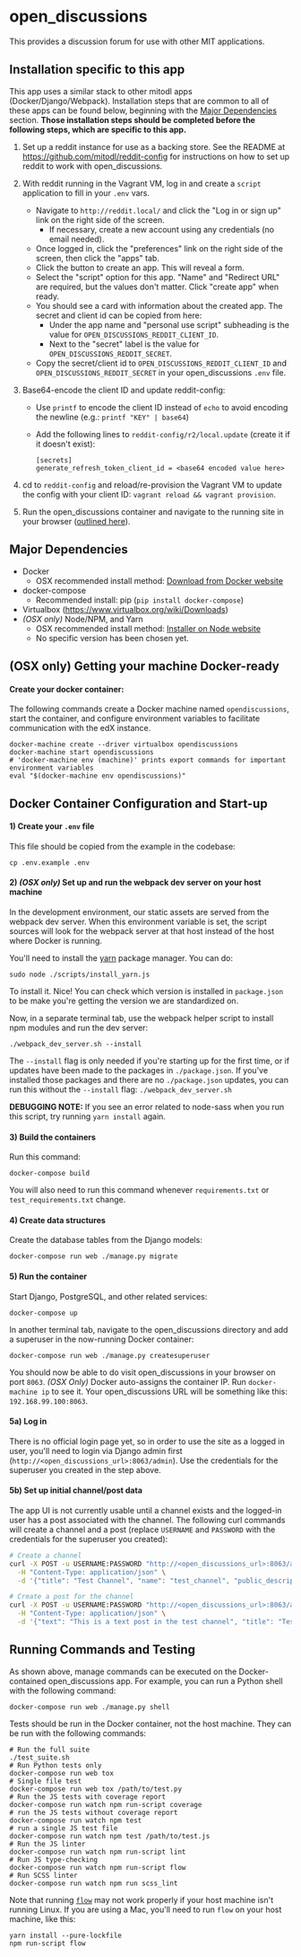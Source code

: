 # open_discussions
This provides a discussion forum for use with other MIT applications.

## Installation specific to this app

This app uses a similar stack to other mitodl apps (Docker/Django/Webpack). Installation steps that are common to
all of these apps can be found below, beginning with the [Major Dependencies](#major-dependencies) section. **Those 
installation steps should be completed before the following steps, which are specific to this app.**

 1. Set up a reddit instance for use as a backing store. See the README
 at https://github.com/mitodl/reddit-config for instructions on how
 to set up reddit to work with open_discussions.
 1. With reddit running in the Vagrant VM, log in and create a `script` application to fill in your `.env` vars.
    - Navigate to `http://reddit.local/` and click the "Log in or sign up" link on the right side of the screen.
      - If necessary, create a new account using any credentials (no email needed).
    - Once logged in, click the "preferences" link on the right side of the screen, then click the "apps" tab.
    - Click the button to create an app. This will reveal a form.
    - Select the "script" option for this app. "Name" and "Redirect URL" are required, but the values don't matter. Click
      "create app" when ready. 
    - You should see a card with information about the created app. The secret and client id can be copied from here:
      - Under the app name and "personal use script" subheading is the value for `OPEN_DISCUSSIONS_REDDIT_CLIENT_ID`.
      - Next to the "secret" label is the value for `OPEN_DISCUSSIONS_REDDIT_SECRET`.
    - Copy the secret/client id to `OPEN_DISCUSSIONS_REDDIT_CLIENT_ID` and `OPEN_DISCUSSIONS_REDDIT_SECRET` in your 
      open_discussions `.env` file.
 1. Base64-encode the client ID and update reddit-config:
    - Use `printf` to encode the client ID instead of `echo` to avoid encoding the newline (e.g.: `printf "KEY" | base64`)
    - Add the following lines to `reddit-config/r2/local.update` (create it if it doesn't exist):
    
        ```
        [secrets]
        generate_refresh_token_client_id = <base64 encoded value here>
        ```
 
 1. cd to `reddit-config` and reload/re-provision the Vagrant VM to update the config with your client ID: 
    `vagrant reload && vagrant provision`.
 1. Run the open_discussions container and navigate to the running site in your browser 
    ([outlined here](#5-run-the-container)).

## Major Dependencies
- Docker
  - OSX recommended install method: [Download from Docker website](https://docs.docker.com/mac/)
- docker-compose
  - Recommended install: pip (`pip install docker-compose`)
- Virtualbox (https://www.virtualbox.org/wiki/Downloads)
- _(OSX only)_ Node/NPM, and Yarn
  - OSX recommended install method: [Installer on Node website](https://nodejs.org/en/download/)
  - No specific version has been chosen yet.

## (OSX only) Getting your machine Docker-ready

#### Create your docker container:

The following commands create a Docker machine named ``opendiscussions``, start the
container, and configure environment variables to facilitate communication
with the edX instance.

    docker-machine create --driver virtualbox opendiscussions
    docker-machine start opendiscussions
    # 'docker-machine env (machine)' prints export commands for important environment variables
    eval "$(docker-machine env opendiscussions)"


## Docker Container Configuration and Start-up

#### 1) Create your ``.env`` file

This file should be copied from the example in the codebase:

    cp .env.example .env

#### 2) _(OSX only)_ Set up and run the webpack dev server on your host machine

In the development environment, our static assets are served from the webpack
dev server. When this environment variable is set, the script sources will
look for the webpack server at that host instead of the host where Docker is running.

You'll need to install the [yarn](https://yarnpkg.com/en/docs/cli/)
package manager. You can do:

    sudo node ./scripts/install_yarn.js

To install it. Nice! You can check which version is installed in
`package.json` to be make you're getting the version we are
standardized on.

Now, in a separate terminal tab, use the webpack helper script to install npm modules and run the dev server:

    ./webpack_dev_server.sh --install

The ``--install`` flag is only needed if you're starting up for the first time, or if updates have been made
to the packages in ``./package.json``. If you've installed those packages and there are no ``./package.json``
updates, you can run this without the ``--install`` flag: ``./webpack_dev_server.sh``

**DEBUGGING NOTE:** If you see an error related to node-sass when you run this script, try running
``yarn install`` again.

#### 3) Build the containers
Run this command:

    docker-compose build

You will also need to run this command whenever ``requirements.txt`` or ``test_requirements.txt`` change.

#### 4) Create data structures
Create the database tables from the Django models:

    docker-compose run web ./manage.py migrate

#### 5) Run the container
Start Django, PostgreSQL, and other related services:

    docker-compose up

In another terminal tab, navigate to the open_discussions directory
and add a superuser in the now-running Docker container:

    docker-compose run web ./manage.py createsuperuser

You should now be able to do visit open_discussions in your browser on port `8063`. _(OSX Only)_ Docker auto-assigns
 the container IP. Run ``docker-machine ip`` to see it. Your open_discussions URL will
 be something like this: ``192.168.99.100:8063``.
 
#### 5a) Log in

There is no official login page yet, so in order to use the site as a logged in user, you'll need to login 
via Django admin first (`http://<open_discussions_url>:8063/admin`). Use the credentials for the superuser you created
in the step above.

#### 5b) Set up initial channel/post data

The app UI is not currently usable until a channel exists and the logged-in user has a post associated with the channel. 
The following curl commands will create a channel and a post (replace `USERNAME` and `PASSWORD` with the credentials for the
superuser you created):
 
 ```bash
 # Create a channel
 curl -X POST -u USERNAME:PASSWORD "http://<open_discussions_url>:8063/api/v0/channels/" \
   -H "Content-Type: application/json" \
   -d '{"title": "Test Channel", "name": "test_channel", "public_description": "This is a test channel", "channel_type": "public"}'
 
 # Create a post for the channel
 curl -X POST -u USERNAME:PASSWORD "http://<open_discussions_url>:8063/api/v0/channels/test_channel/posts/" \
   -H "Content-Type: application/json" \
   -d '{"text": "This is a text post in the test channel", "title": "Test Post", "channel_name": "test_channel"}'
 ```


## Running Commands and Testing

As shown above, manage commands can be executed on the Docker-contained
open_discussions app. For example, you can run a Python shell with the following command:

    docker-compose run web ./manage.py shell

Tests should be run in the Docker container, not the host machine. They can be run with the following commands:

    # Run the full suite
    ./test_suite.sh
    # Run Python tests only
    docker-compose run web tox
    # Single file test
    docker-compose run web tox /path/to/test.py
    # Run the JS tests with coverage report
    docker-compose run watch npm run-script coverage
    # run the JS tests without coverage report
    docker-compose run watch npm test
    # run a single JS test file
    docker-compose run watch npm test /path/to/test.js
    # Run the JS linter
    docker-compose run watch npm run-script lint
    # Run JS type-checking
    docker-compose run watch npm run-script flow
    # Run SCSS linter
    docker-compose run watch npm run scss_lint

Note that running [`flow`](https://flowtype.org) may not work properly if your
host machine isn't running Linux. If you are using a Mac, you'll need to run
`flow` on your host machine, like this:

    yarn install --pure-lockfile
    npm run-script flow
